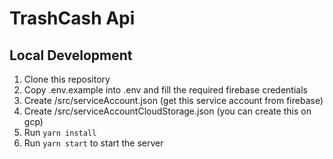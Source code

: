 # TrashCash Api

## Local Development

1. Clone this repository
2. Copy .env.example into .env and fill the required firebase credentials
3. Create /src/serviceAccount.json (get this service account from firebase)
4. Create /src/serviceAccountCloudStorage.json (you can create this on gcp)
5. Run `yarn install`
6. Run `yarn start` to start the server
